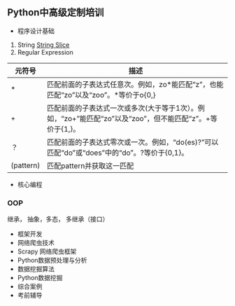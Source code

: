 ## Python中高级定制培训
* 程序设计基础
1. String [String Slice](https://www.digitalocean.com/community/tutorials/how-to-index-and-slice-strings-in-python-3)
2. Regular Expression

元符号|描述
-|-
\*|匹配前面的子表达式任意次。例如，zo\*能匹配“z”，也能匹配“zo”以及“zoo”。*等价于o{0,}
+|匹配前面的子表达式一次或多次(大于等于1次）。例如，“zo+”能匹配“zo”以及“zoo”，但不能匹配“z”。+等价于{1,}。
？|匹配前面的子表达式零次或一次。例如，“do(es)?”可以匹配“do”或“does”中的“do”。?等价于{0,1}。
(pattern)|匹配pattern并获取这一匹配




* 核心编程
### OOP 
继承， 抽象，多态， 多继承（接口）

* 框架开发
* 网络爬虫技术
* Scrapy 网络爬虫框架
* Python数据预处理与分析
* 数据挖掘算法
* Python数据挖掘
* 综合案例
* 考前辅导

